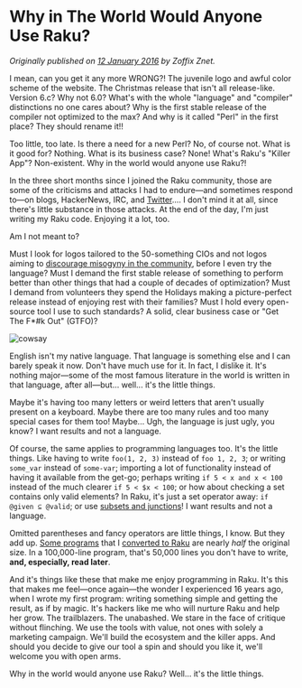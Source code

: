 # Why in The World Would Anyone Use Raku?
    
*Originally published on [12 January 2016](https://perl6.party//post/Why-in-The-World-Would-Anyone-Use-Perl-6) by Zoffix Znet.*

I mean, can you get it any more WRONG?! The juvenile logo and awful color scheme of the website.  The Christmas release that isn't all release-like. Version 6.c? Why not 6.0?  What's with the whole "language" and "compiler" distinctions no one cares about? Why is the first stable release of the compiler not optimized to the max? And why is it called "Perl" in the first place? They should rename it!!

Too little, too late. Is there a need for a new Perl? No, of course not.  What is it good for? Nothing. What is its business case? None! What's Raku's "Killer App"? Non-existent. Why in the world would anyone use Raku?!

In the three short months since I joined the Raku community, those are some of the criticisms and attacks I had to endure—and sometimes respond to—on blogs, HackerNews, IRC, and [Twitter](https://twitter.com/zoffix).... I don't mind it at all, since there's little substance in those attacks. At the end of the day, I'm just writing my Raku code. Enjoying it a lot, too.

Am I not meant to?

Must I look for logos tailored to the 50-something CIOs and not logos aiming to [discourage misogyny in the community](https://raw.githubusercontent.com/raku/mu/master/misc/camelia.txt), before I even try the language? Must I demand the first stable release of something to perform better than other things that had a couple of decades of optimization? Must I demand from volunteers they spend the Holidays making a picture-perfect release instead of enjoying rest with their families? Must I hold every open-source tool I use to such standards? A solid, clear business case or "Get The F\*#k Out" (GTFO)?

![cowsay](cowsay.png)

English isn't my native language. That language is something else and I can barely speak it now. Don't have much use for it. In fact, I dislike it. It's nothing major—some of the most famous literature in the world is written in that language, after all—but... well... it's the little things.

Maybe it's having too many letters or weird letters that aren't usually present on a keyboard. Maybe there are too many rules and too many special cases for them too! Maybe... Ugh, the language is just ugly, you know? I want results and not a language.

Of course, the same applies to programming languages too. It's the little things. Like having to write `foo(1, 2, 3)` instead of `foo 1, 2, 3`; or writing `some_var` instead of `some-var`; importing a lot of functionality instead of having it available from the get-go; perhaps writing `if 5 < x and x < 100` instead of the much clearer `if 5 < $x < 100`; or how about checking a set contains only valid elements? In Raku, it's just a set operator away: `if @given ⊆ @valid`; or use [subsets and junctions](https://github.com/zoffixznet/rakuO-MiddleMan/blob/347bfe653524b96595cfe80c5371317a269f47c8/lib/IO/MiddleMan.pm6#L3)!  I want results and not a language.

Omitted parentheses and fancy operators are little things, I know. But they add up. [Some programs](https://metacpan.org/source/ZOFFIX/Number-Denominal-2.001001/lib/Number/Denominal.pm) that I [converted to Raku](https://github.com/zoffixznet/rakuumber-Denominate/blob/master/lib/Number/Denominate.pm6) are nearly *half* the original size. In a 100,000-line program, that's 50,000 lines you don't have to write, **and, especially, read later**.

And it's things like these that make me enjoy programming in Raku. It's this that makes me feel—once again—the wonder I experienced 16 years ago, when I wrote my first program: writing something simple and getting the result, as if by magic. It's hackers like me who will nurture Raku and help her grow. The trailblazers.  The unabashed. We stare in the face of critique without flinching. We use the tools with value, not ones with solely a marketing campaign. We'll build the ecosystem and the killer apps. And should you decide to give our tool a spin and should you like it, we'll welcome you with open arms.

Why in the world would anyone use Raku? Well... it's the little things.
